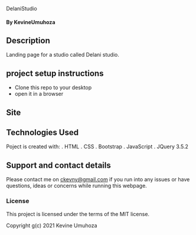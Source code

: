  DelaniStudio

#### By **KevineUmuhoza**
## Description
Landing page for a studio called Delani studio.

## project setup instructions
* Clone this repo to your desktop
* open it in a browser

## Site


## Technologies Used
Poject is created with:
 . HTML
 . CSS
 . Bootstrap
 . JavaScript
 . JQuery 3.5.2


## Support and contact details
Please contact me on ckevny@gmail.com if you run into any issues or have questions, ideas or concerns while running this webpage. 

### License
This project is licensed under the terms of the MIT license.

Copyright g(c) 2021 Kevine Umuhoza